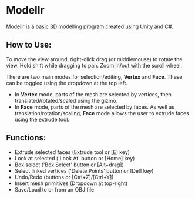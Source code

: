 # Modellr

Modellr is a basic 3D modelling program created using Unity and C#.

## How to Use:
To move the view around, right-click drag (or middlemouse) to rotate the view.
Hold shift while dragging to pan.
Zoom in/out with the scroll wheel.

There are two main modes for selection/editing, **Vertex** and **Face**. These can be toggled using the dropdown at the top left.
- In **Vertex** mode, parts of the mesh are selected by vertices, then translated/rotated/scaled using the gizmo.
- In **Face** mode, parts of the mesh are selected by faces. As well as translation/rotation/scaling, **Face** mode allows the user to extrude faces using the extrude tool.

## Functions:
- Extrude selected faces (Extrude tool or [E] key)
- Look at selected ('Look At' button or [Home] key)
- Box select ('Box Select' button or [Alt+drag])
- Select linked vertices ('Delete Points' button or [Del] key)
- Undo/Redo (buttons or [Ctrl+Z]/[Ctrl+Y])
- Insert mesh primitives (Dropdown at top-right)
- Save/Load to or from an OBJ file
